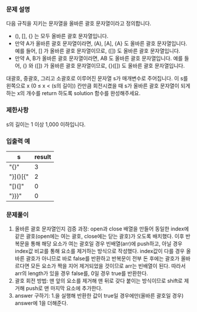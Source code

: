 ### 문제 설명

다음 규칙을 지키는 문자열을 올바른 괄호 문자열이라고 정의합니다.

- (), [], {} 는 모두 올바른 괄호 문자열입니다.
- 만약 A가 올바른 괄호 문자열이라면, (A), [A], {A} 도 올바른 괄호 문자열입니다. 예를 들어, [] 가 올바른 괄호 문자열이므로, ([]) 도 올바른 괄호 문자열입니다.
- 만약 A, B가 올바른 괄호 문자열이라면, AB 도 올바른 괄호 문자열입니다. 예를 들어, {} 와 ([]) 가 올바른 괄호 문자열이므로, {}([]) 도 올바른 괄호 문자열입니다.

대괄호, 중괄호, 그리고 소괄호로 이루어진 문자열 s가 매개변수로 주어집니다. 이 s를 왼쪽으로 x (0 ≤ x < (s의 길이)) 칸만큼 회전시켰을 때 s가 올바른 괄호 문자열이 되게 하는 x의 개수를 return 하도록 solution 함수를 완성해주세요.

### 제한사항

s의 길이는 1 이상 1,000 이하입니다.

### 입출력 예

| s        | result |
| -------- | ------ |
| "[](){}" | 3      |
| "}]()[{" | 2      |
| "[)(]"   | 0      |
| "}}}"    | 0      |

### 문제풀이

1. 올바른 괄호 문자열인지 검증 과정: open과 close 배열을 만들어 동일한 index에 같은 괄호(open에는 여는 괄호, close에는 닫는 괄호)가 오도록 배치했다. 이후 반복문을 통해 해당 요소가 여는 괄호일 경우 빈배열(arr)에 push하고, 아닐 경우 index값 비교를 통해 요소를 제거하는 방식으로 작성했다. index값이 다를 경우 올바른 괄호가 아니므로 바로 false를 반환하고 반복문이 전부 돈 후에는 괄호가 올바르다면 모든 요소가 짝을 지어 제거되었을 것이므로 arr는 빈배열이 된다. 따라서 arr의 length가 있을 경우 false를, 0일 경우 true를 반환한다.
2. 괄호 회전 방법: 맨 앞의 요소를 제거해 맨 뒤로 갖다 붙이는 방식이므로 shift로 제거해 push로 맨 마지막 요소에 추가한다.
3. answer 구하기: 1.을 실행해 반환한 값이 true일 경우에만(올바른 괄호일 경우) answer에 1을 더해준다.
